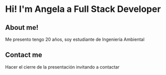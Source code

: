 # Hi! I'm Angela a Full Stack Developer
## About me!
Me presento tengo 20 años, soy estudiante de Ingeniería Ambiental
## Contact me
Hacer el cierre de la presentación invitando a contactar